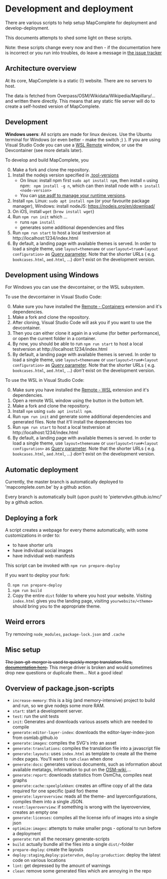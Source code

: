 Development and deployment
==========================

There are various scripts to help setup MapComplete for deployment and develop-deployment.

This documents attempts to shed some light on these scripts.

Note: these scripts change every now and then - if the documentation here is incorrect or you run into troubles, do
leave a message in [the issue tracker](https://github.com/pietervdvn/MapComplete/issues)

Architecture overview
---------------------

At its core, MapComplete is a static (!) website. There are no servers to host.

The data is fetched from Overpass/OSM/Wikidata/Wikipedia/Mapillary/... and written there directly. This means that any
static file server will do to create a self-hosted version of MapComplete.

Development
-----------

**Windows users**: All scripts are made for linux devices. Use the Ubuntu terminal for Windows (or even better - make
the switch ;) ). If you are using Visual Studio Code you can use
a [WSL Remote](https://marketplace.visualstudio.com/items?itemName=ms-vscode-remote.remote-wsl) window, or use the
Devcontainer (see more details later).

To develop and build MapComplete, you

0. Make a fork and clone the repository.
0. Install the nodejs version specified in [.tool-versions](./.tool-versions)
    - On linux: install npm first `sudo apt install npm`, then install `n` using npm: ` npm install -g n`, which can
      then install node with `n install <node-version>`
    - You can [use asdf to manage your runtime versions](https://asdf-vm.com/).
0. Install `npm`. Linux: `sudo apt install npm` (or your favourite package manager), Windows: install
   nodeJS: https://nodejs.org/en/download/
0. On iOS, install `wget` (`brew install wget`)
0. Run `npm run init` which …
    - runs `npm install`
    - generates some additional dependencies and files
0. Run `npm run start` to host a local testversion at http://localhost:1234/index.html
0. By default, a landing page with available themes is served. In order to load a single theme, use `layout=themename`
   or `userlayout=true#<layout configuration>` as [Query parameter](URL_Parameters.md). Note that the shorter URLs (
   e.g. `bookcases.html`, `aed.html`, ...) _don't_ exist on the development version.

Development using Windows
------------------------

For Windows you can use the devcontainer, or the WSL subsystem.

To use the devcontainer in Visual Studio Code:

0. Make sure you have installed
   the [Remote - Containers](https://marketplace.visualstudio.com/items?itemName=ms-vscode-remote.remote-containers)
   extension and it's dependencies.
1. Make a fork and clone the repository.
2. After cloning, Visual Studio Code will ask you if you want to use the devcontainer.
3. Then you can either clone it again in a volume (for better performance), or open the current folder in a container.
4. By now, you should be able to run `npm run start` to host a local testversion at http://localhost:1234/index.html
5. By default, a landing page with available themes is served. In order to load a single theme, use `layout=themename`
   or `userlayout=true#<layout configuration>` as [Query parameter](URL_Parameters.md). Note that the shorter URLs (
   e.g. `bookcases.html`, `aed.html`, ...) _don't_ exist on the development version.

To use the WSL in Visual Studio Code:

0. Make sure you have installed the [Remote - WSL]() extension and it's dependencies.
1. Open a remote WSL window using the button in the bottom left.
2. Make a fork and clone the repository.
3. Install `npm` using `sudo apt install npm`.
4. Run `npm run init` and generate some additional dependencies and generated files. Note that it'll install the
   dependencies too
5. Run `npm run start` to host a local testversion at http://localhost:1234/index.html
6. By default, a landing page with available themes is served. In order to load a single theme, use `layout=themename`
   or `userlayout=true#<layout configuration>` as [Query parameter](URL_Parameters.md). Note that the shorter URLs (
   e.g. `bookcases.html`, `aed.html`, ...) _don't_ exist on the development version.

Automatic deployment
--------------------

Currently, the master branch is automatically deployed to 'mapcomplete.osm.be' by a github action.

Every branch is automatically built (upon push) to 'pietervdvn.github.io/mc/<branchname>' by a github action.


Deploying a fork
----------------

A script creates a webpage for every theme automatically, with some customizations in order to:

- to have shorter urls
- have individual social images
- have individual web manifests

This script can be invoked with `npm run prepare-deploy`

If you want to deploy your fork:

0. `npm run prepare-deploy`
1. `npm run build`
2. Copy the entire `dist` folder to where you host your website. Visiting `index.html` gives you the landing page,
   visiting `yourwebsite/<theme>` should bring you to the appropriate theme.

Weird errors
------------

Try removing `node_modules`, `package-lock.json` and `.cache`

Misc setup
----------

~~The json-git-merger is used to quickly merge translation files, [documentation here](https://github.com/jonatanpedersen/git-json-merge#single-project--directory).~~
This merge driver is broken and would sometimes drop new questions or duplicate them... Not a good idea!

Overview of package.json-scripts
--------------------------------

- `increase-memory`: this is a big (and memory-intensive) project to build and run, so we give nodejs some more RAM.
- `start`: start a development server.
- `test`: run the unit tests
- `init`: Generates and downloads various assets which are needed to compile
- `generate:editor-layer-index`: downloads the editor-layer-index-json from osmlab.github.io
- `generate:images`: compiles the SVG's into an asset
- `generate:translations`: compiles the translation file into a javascript file
- `generate:layouts`: uses `index.html` as template to create all the theme index pages. You'll want to run `clean` when
  done
- `generate:docs`: generates various documents, such as information about available metatags, information to put on
  the [OSM-wiki](https://wiki.openstreetmap.org/wiki/MapComplete),...
- `generate:report`: downloads statistics from OsmCha, compiles neat graphs
- `generate:cache:speelplekken`: creates an offline copy of all the data required for one specific (paid for) theme
- `generate:layeroverview`: reads all the theme- and layerconfigurations, compiles them into a single JSON.
- `reset:layeroverview`: if something is wrong with the layeroverview, creates an empty one
- `generate:licenses`: compiles all the license info of images into a single json
- `optimize:images`: attempts to make smaller pngs - optional to run before a deployment
- `generate`: run all the necesary generate-scripts
- `build`: actually bundle all the files into a single `dist/`-folder
- `prepare-deploy`: create the layouts
- `deploy:staging`,`deploy:pietervdvn`, `deploy:production`: deploy the latest code on various locations
- `lint`: get depressed by the amount of warnings
- `clean`: remove some generated files which are annoying in the repo
